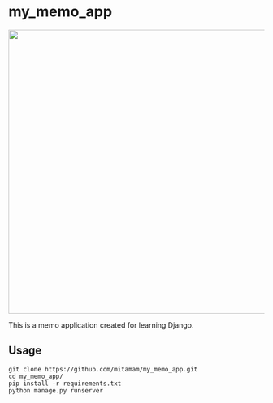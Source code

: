 # my_memo_app

<img src="https://github.com/mitamam/my_memo_app/assets/82627076/252ba3cc-4485-4340-9416-712397048d0b" width="560px">

This is a memo application created for learning Django.

## Usage
```
git clone https://github.com/mitamam/my_memo_app.git
cd my_memo_app/
pip install -r requirements.txt
python manage.py runserver
```
